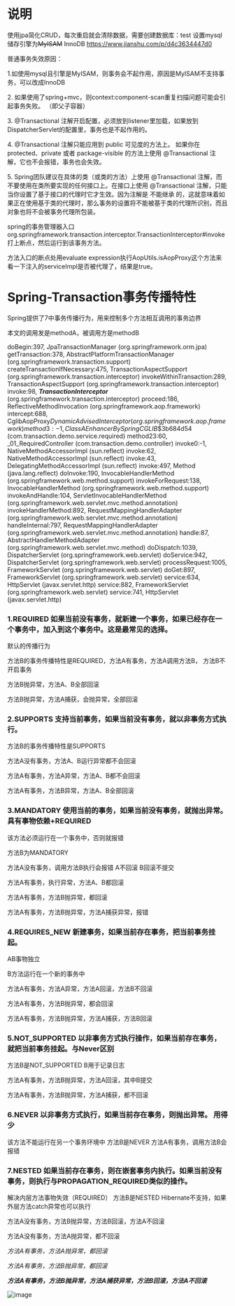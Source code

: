# 说明

使用jpa简化CRUD，每次重启就会清除数据，需要创建数据库：test
设置mysql储存引擎为~~MyISAM~~ InnoDB
https://www.jianshu.com/p/d4c3634447d0

普通事务失效原因：

1.如使用mysql且引擎是MyISAM，则事务会不起作用，原因是MyISAM不支持事务，可以改成InnoDB

2. 如果使用了spring+mvc，则context:component-scan重复扫描问题可能会引起事务失败。 （即父子容器）

3. @Transactional 注解开启配置，必须放到listener里加载，如果放到DispatcherServlet的配置里，事务也是不起作用的。 

4. @Transactional 注解只能应用到 public 可见度的方法上。 如果你在 protected、private 或者 package-visible 的方法上使用 @Transactional 注解，它也不会报错，事务也会失效。 

5. Spring团队建议在具体的类（或类的方法）上使用 @Transactional 注解，而不要使用在类所要实现的任何接口上。在接口上使用 @Transactional 注解，只能当你设置了基于接口的代理时它才生效。因为注解是 不能继承 的，这就意味着如果正在使用基于类的代理时，那么事务的设置将不能被基于类的代理所识别，而且对象也将不会被事务代理所包装。

spring的事务管理器入口org.springframework.transaction.interceptor.TransactionInterceptor#invoke打上断点，然后运行到该事务方法。

方法入口的断点处用evaluate expression执行AopUtils.isAopProxy这个方法来看一下注入的serviceImpl是否被代理了，结果是true。


# Spring-Transaction事务传播特性

Spring提供了7中事务传播行为，用来控制多个方法相互调用的事务边界

本文的调用发是methodA，被调用方是methodB

doBegin:397, JpaTransactionManager (org.springframework.orm.jpa)
getTransaction:378, AbstractPlatformTransactionManager (org.springframework.transaction.support)
createTransactionIfNecessary:475, TransactionAspectSupport (org.springframework.transaction.interceptor)
invokeWithinTransaction:289, TransactionAspectSupport (org.springframework.transaction.interceptor)
invoke:98, **_TransactionInterceptor_** (org.springframework.transaction.interceptor)
proceed:186, ReflectiveMethodInvocation (org.springframework.aop.framework)
intercept:688, CglibAopProxy$DynamicAdvisedInterceptor (org.springframework.aop.framework)
method3:-1, ClassA$$EnhancerBySpringCGLIB$$3b684d54 (com.transaction.demo.service.required)
method23:60, _01_RequiredController (com.transaction.demo.controller)
invoke0:-1, NativeMethodAccessorImpl (sun.reflect)
invoke:62, NativeMethodAccessorImpl (sun.reflect)
invoke:43, DelegatingMethodAccessorImpl (sun.reflect)
invoke:497, Method (java.lang.reflect)
doInvoke:190, InvocableHandlerMethod (org.springframework.web.method.support)
invokeForRequest:138, InvocableHandlerMethod (org.springframework.web.method.support)
invokeAndHandle:104, ServletInvocableHandlerMethod (org.springframework.web.servlet.mvc.method.annotation)
invokeHandlerMethod:892, RequestMappingHandlerAdapter (org.springframework.web.servlet.mvc.method.annotation)
handleInternal:797, RequestMappingHandlerAdapter (org.springframework.web.servlet.mvc.method.annotation)
handle:87, AbstractHandlerMethodAdapter (org.springframework.web.servlet.mvc.method)
doDispatch:1039, DispatcherServlet (org.springframework.web.servlet)
doService:942, DispatcherServlet (org.springframework.web.servlet)
processRequest:1005, FrameworkServlet (org.springframework.web.servlet)
doGet:897, FrameworkServlet (org.springframework.web.servlet)
service:634, HttpServlet (javax.servlet.http)
service:882, FrameworkServlet (org.springframework.web.servlet)
service:741, HttpServlet (javax.servlet.http)




### 1.REQUIRED 如果当前没有事务，就新建一个事务，如果已经存在一个事务中，加入到这个事务中。这是最常见的选择。
默认的传播行为


方法B的事务传播特性是REQUIRED，方法A有事务，方法A调用方法B，
方法B不开启事务

方法B抛异常，方法A、B全部回滚

方法B抛异常，方法A捕获，会抛异常，全部回滚

### 2.SUPPORTS 支持当前事务，如果当前没有事务，就以非事务方式执行。

方法B的事务传播特性是SUPPORTS

方法A没有事务，方法A、B运行异常都不会回滚

方法A有事务，方法A异常，方法A、B都不会回滚

方法A有事务，方法B异常，方法A、B全部回滚


### 3.MANDATORY 使用当前的事务，如果当前没有事务，就抛出异常。 具有事物依赖+REQUIRED

该方法必须运行在一个事务中，否则就报错

方法B为MANDATORY

方法A没有事务，调用方法B执行会报错 A不回滚 B回滚不提交

方法A有事务，执行异常，方法A、B都回滚

方法A有事务，方法B抛异常，都回滚

方法A有事务，方法B抛异常，方法A捕获异常，报错

### 4.REQUIRES_NEW 新建事务，如果当前存在事务，把当前事务挂起。

AB事物独立

B方法运行在一个新的事务中

方法A有事务，方法A异常，方法A回滚，方法B不回滚

方法A有事务，方法B抛异常，都会回滚

方法A有事务，方法B抛异常，方法A捕获，方法B回滚

### 5.NOT_SUPPORTED 以非事务方式执行操作，如果当前存在事务，就把当前事务挂起。与Never区别

方法B是NOT_SUPPORTED  B用于记录日志

方法A有事务，方法B抛异常，方法A回滚，其中B提交

方法A有事务，方法B抛异常，方法A捕获，都不回滚

### 6.NEVER 以非事务方式执行，如果当前存在事务，则抛出异常。 用得少

该方法不能运行在另一个事务环境中
方法B是NEVER
方法A有事务，调用方法B会报错

### 7.NESTED  如果当前存在事务，则在嵌套事务内执行。如果当前没有事务，则执行与PROPAGATION_REQUIRED类似的操作。
解决内层方法事物失效（REQUIRED）
方法B是NESTED  Hibernate不支持，如果外层方法catch异常也可以执行

方法A没有事务，方法B抛异常，方法B回滚，方法A不回滚

方法A没有事务，方法A抛异常，都不回滚

_方法A有事务，方法A抛异常，都回滚_

_方法A有事务，方法B抛异常，都回滚_

_**方法A有事务，方法B抛异常，方法A捕获异常，方法B回滚，方法A不回滚**_

![image](https://raw.githubusercontent.com/liueleven/study/master/%E5%9B%BE%E5%BA%93/17-spring/03-spring-transaction%E4%BC%A0%E6%92%AD%E8%A1%8C%E4%B8%BA.png)